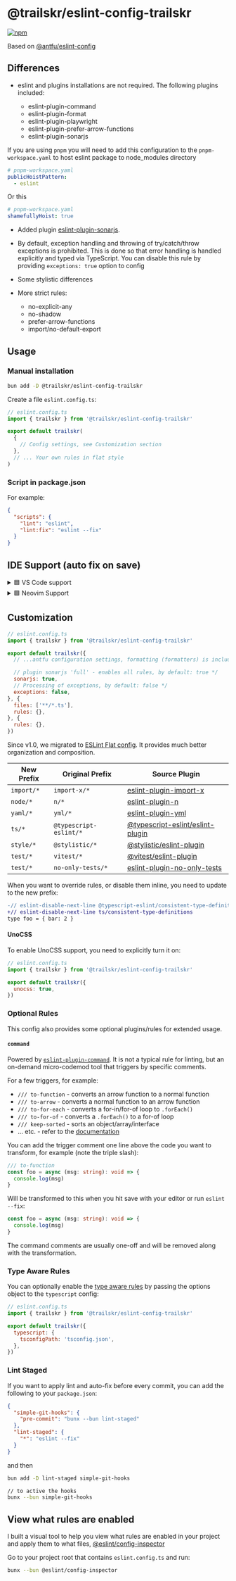 # @trailskr/eslint-config-trailskr

[![npm](https://img.shields.io/npm/v/@trailskr/eslint-config-trailskr?color=444&label=)](https://npmjs.com/package/@trailskr/eslint-config-trailskr)

Based on [@antfu/eslint-config](https://github.com/antfu/eslint-config)

## Differences

- eslint and plugins installations are not required. The following plugins included:

  - eslint-plugin-command
  - eslint-plugin-format
  - eslint-plugin-playwright
  - eslint-plugin-prefer-arrow-functions
  - eslint-plugin-sonarjs

If you are using `pnpm` you will need to add this configuration to the `pnpm-workspace.yaml` to host eslint package to node_modules directory

```yaml
# pnpm-workspace.yaml
publicHoistPattern:
  - eslint
```

Or this

```yaml
# pnpm-workspace.yaml
shamefullyHoist: true
```

- Added plugin [eslint-plugin-sonarjs](https://github.com/SonarSource/SonarJS/blob/master/packages/jsts/src/rules/README.md).

- By default, exception handling and throwing of try/catch/throw exceptions is prohibited. This is done so that error handling is handled explicitly and typed via TypeScript. You can disable this rule by providing `exceptions: true` option to config

- Some stylistic differences

- More strict rules:
  - no-explicit-any
  - no-shadow
  - prefer-arrow-functions
  - import/no-default-export

## Usage

### Manual installation

```bash
bun add -D @trailskr/eslint-config-trailskr
```

Create a file `eslint.config.ts`:

```js
// eslint.config.ts
import { trailskr } from '@trailskr/eslint-config-trailskr'

export default trailskr(
  {
    // Config settings, see Customization section
  },
  // ... Your own rules in flat style
)
```

### Script in package.json

For example:

```json
{
  "scripts": {
    "lint": "eslint",
    "lint:fix": "eslint --fix"
  }
}
```

## IDE Support (auto fix on save)

<details>
<summary>🟦 VS Code support</summary>

<br>

Install [VS Code ESLint extension](https://marketplace.visualstudio.com/items?itemName=dbaeumer.vscode-eslint)

Add the following settings to your `.vscode/settings.json`:

```jsonc
{
  // disable unnecessary extensions
  "i18n-ally.disabled": true,
  "oxc.enable": true,

  // Disable the default formatter, use eslint instead
  "prettier.enable": false,
  "editor.formatOnSave": false,

  // Auto fix
  "editor.codeActionsOnSave": {
    "source.fixAll.eslint": "explicit",
    "source.organizeImports": "never"
  },

  // Silent the stylistic rules in you IDE, but still auto fix them
  "eslint.rules.customizations": [
    { "rule": "style/*", "severity": "off", "fixable": true },
    { "rule": "format/*", "severity": "off", "fixable": true },
    { "rule": "*-indent", "severity": "off", "fixable": true },
    { "rule": "*-spacing", "severity": "off", "fixable": true },
    { "rule": "*-spaces", "severity": "off", "fixable": true },
    { "rule": "*-order", "severity": "off", "fixable": true },
    { "rule": "*-dangle", "severity": "off", "fixable": true },
    { "rule": "*-newline", "severity": "off", "fixable": true },
    { "rule": "*quotes", "severity": "off", "fixable": true },
    { "rule": "*semi", "severity": "off", "fixable": true }
  ],

  // Enable eslint for all supported languages
  "eslint.validate": [
    "javascript",
    "javascriptreact",
    "typescript",
    "typescriptreact",
    "vue",
    "html",
    "markdown",
    "json",
    "jsonc",
    "yaml",
    "toml",
    "xml",
    "gql",
    "graphql",
    "astro",
    "svelte",
    "css",
    "less",
    "scss",
    "pcss",
    "postcss"
  ],

  // Enable as default formatter for all supported languages
  "[javascript]": { "editor.defaultFormatter": "dbaeumer.vscode-eslint" },
  "[javascriptreact]": { "editor.defaultFormatter": "dbaeumer.vscode-eslint" },
  "[typescript]": { "editor.defaultFormatter": "dbaeumer.vscode-eslint" },
  "[typescriptreact]": { "editor.defaultFormatter": "dbaeumer.vscode-eslint" },
  "[vue]": { "editor.defaultFormatter": "dbaeumer.vscode-eslint" },
  "[html]": { "editor.defaultFormatter": "dbaeumer.vscode-eslint" },
  "[markdown]": { "editor.defaultFormatter": "dbaeumer.vscode-eslint" },
  "[json]": { "editor.defaultFormatter": "dbaeumer.vscode-eslint" },
  "[jsonc]": { "editor.defaultFormatter": "dbaeumer.vscode-eslint" },
  "[yaml]": { "editor.defaultFormatter": "dbaeumer.vscode-eslint" },
  "[toml]": { "editor.defaultFormatter": "dbaeumer.vscode-eslint" },
  "[xml]": { "editor.defaultFormatter": "dbaeumer.vscode-eslint" },
  "[gql]": { "editor.defaultFormatter": "dbaeumer.vscode-eslint" },
  "[graphql]": { "editor.defaultFormatter": "dbaeumer.vscode-eslint" },
  "[astro]": { "editor.defaultFormatter": "dbaeumer.vscode-eslint" },
  "[svelte]": { "editor.defaultFormatter": "dbaeumer.vscode-eslint" },
  "[css]": { "editor.defaultFormatter": "dbaeumer.vscode-eslint" },
  "[less]": { "editor.defaultFormatter": "dbaeumer.vscode-eslint" },
  "[scss]": { "editor.defaultFormatter": "dbaeumer.vscode-eslint" },
  "[pcss]": { "editor.defaultFormatter": "dbaeumer.vscode-eslint" },
  "[postcss]": { "editor.defaultFormatter": "dbaeumer.vscode-eslint" }
}
```

</details>

<details>
<summary>🟩 Neovim Support</summary>

<br>

Update your configuration to use the following:

```lua
local customizations = {
  { rule = 'style/*', severity = 'off', fixable = true },
  { rule = 'format/*', severity = 'off', fixable = true },
  { rule = '*-indent', severity = 'off', fixable = true },
  { rule = '*-spacing', severity = 'off', fixable = true },
  { rule = '*-spaces', severity = 'off', fixable = true },
  { rule = '*-order', severity = 'off', fixable = true },
  { rule = '*-dangle', severity = 'off', fixable = true },
  { rule = '*-newline', severity = 'off', fixable = true },
  { rule = '*quotes', severity = 'off', fixable = true },
  { rule = '*semi', severity = 'off', fixable = true },
}

local lspconfig = require('lspconfig')
-- Enable eslint for all supported languages
lspconfig.eslint.setup(
  {
    filetypes = {
      "javascript",
      "javascriptreact",
      "javascript.jsx",
      "typescript",
      "typescriptreact",
      "typescript.tsx",
      "vue",
      "html",
      "markdown",
      "json",
      "jsonc",
      "yaml",
      "toml",
      "xml",
      "gql",
      "graphql",
      "astro",
      "svelte",
      "css",
      "less",
      "scss",
      "pcss",
      "postcss"
    },
    settings = {
      -- Silent the stylistic rules in you IDE, but still auto fix them
      rulesCustomizations = customizations,
    },
  }
)
```

### Neovim format on save

There's few ways you can achieve format on save in neovim:

- `nvim-lspconfig` has a `EslintFixAll` command predefined, you can create a autocmd to call this command after saving file.

```lua
lspconfig.eslint.setup({
  --- ...
  on_attach = function(client, bufnr)
    vim.api.nvim_create_autocmd("BufWritePre", {
      buffer = bufnr,
      command = "EslintFixAll",
    })
  end,
})
```

- Use [conform.nvim](https://github.com/stevearc/conform.nvim).
- Use [none-ls](https://github.com/nvimtools/none-ls.nvim)
- Use [nvim-lint](https://github.com/mfussenegger/nvim-lint)

</details>

## Customization

```js
// eslint.config.ts
import { trailskr } from '@trailskr/eslint-config-trailskr'

export default trailskr({
  // ...antfu configuration settings, formatting (formatters) is included by default

  // plugin sonarjs 'full' - enables all rules, by default: true */
  sonarjs: true,
  // Processing of exceptions, by default: false */
  exceptions: false,
}, {
  files: ['**/*.ts'],
  rules: {},
}, {
  rules: {},
})
```

Since v1.0, we migrated to [ESLint Flat config](https://eslint.org/docs/latest/use/configure/configuration-files-new). It provides much better organization and composition.

| New Prefix | Original Prefix        | Source Plugin                                                                              |
| ---------- | ---------------------- | ------------------------------------------------------------------------------------------ |
| `import/*` | `import-x/*`           | [eslint-plugin-import-x](https://github.com/un-es/eslint-plugin-import-x)                  |
| `node/*`   | `n/*`                  | [eslint-plugin-n](https://github.com/eslint-community/eslint-plugin-n)                     |
| `yaml/*`   | `yml/*`                | [eslint-plugin-yml](https://github.com/ota-meshi/eslint-plugin-yml)                        |
| `ts/*`     | `@typescript-eslint/*` | [@typescript-eslint/eslint-plugin](https://github.com/typescript-eslint/typescript-eslint) |
| `style/*`  | `@stylistic/*`         | [@stylistic/eslint-plugin](https://github.com/eslint-stylistic/eslint-stylistic)           |
| `test/*`   | `vitest/*`             | [@vitest/eslint-plugin](https://github.com/vitest-dev/eslint-plugin-vitest)                |
| `test/*`   | `no-only-tests/*`      | [eslint-plugin-no-only-tests](https://github.com/levibuzolic/eslint-plugin-no-only-tests)  |

When you want to override rules, or disable them inline, you need to update to the new prefix:

```diff
-// eslint-disable-next-line @typescript-eslint/consistent-type-definitions
+// eslint-disable-next-line ts/consistent-type-definitions
type foo = { bar: 2 }
```

#### UnoCSS

To enable UnoCSS support, you need to explicitly turn it on:

```js
// eslint.config.ts
import { trailskr } from '@trailskr/eslint-config-trailskr'

export default trailskr({
  unocss: true,
})
```

### Optional Rules

This config also provides some optional plugins/rules for extended usage.

#### `command`

Powered by [`eslint-plugin-command`](https://github.com/antfu/eslint-plugin-command). It is not a typical rule for linting, but an on-demand micro-codemod tool that triggers by specific comments.

For a few triggers, for example:

- `/// to-function` - converts an arrow function to a normal function
- `/// to-arrow` - converts a normal function to an arrow function
- `/// to-for-each` - converts a for-in/for-of loop to `.forEach()`
- `/// to-for-of` - converts a `.forEach()` to a for-of loop
- `/// keep-sorted` - sorts an object/array/interface
- ... etc. - refer to the [documentation](https://github.com/antfu/eslint-plugin-command#built-in-commands)

You can add the trigger comment one line above the code you want to transform, for example (note the triple slash):

<!-- eslint-skip -->

```ts
/// to-function
const foo = async (msg: string): void => {
  console.log(msg)
}
```

Will be transformed to this when you hit save with your editor or run `eslint --fix`:

```ts
const foo = async (msg: string): void => {
  console.log(msg)
}
```

The command comments are usually one-off and will be removed along with the transformation.

### Type Aware Rules

You can optionally enable the [type aware rules](https://typescript-eslint.io/linting/typed-linting/) by passing the options object to the `typescript` config:

```js
// eslint.config.ts
import { trailskr } from '@trailskr/eslint-config-trailskr'

export default trailskr({
  typescript: {
    tsconfigPath: 'tsconfig.json',
  },
})
```

### Lint Staged

If you want to apply lint and auto-fix before every commit, you can add the following to your `package.json`:

```json
{
  "simple-git-hooks": {
    "pre-commit": "bunx --bun lint-staged"
  },
  "lint-staged": {
    "*": "eslint --fix"
  }
}
```

and then

```bash
bun add -D lint-staged simple-git-hooks

// to active the hooks
bunx --bun simple-git-hooks
```

## View what rules are enabled

I built a visual tool to help you view what rules are enabled in your project and apply them to what files, [@eslint/config-inspector](https://github.com/eslint/config-inspector)

Go to your project root that contains `eslint.config.ts` and run:

```bash
bunx --bun @eslint/config-inspector
```
